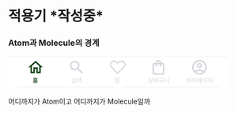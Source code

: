 # 적용기 \*작성중\*

### Atom과 Molecule의 경계

![](<../.gitbook/assets/image (1).png>)

어디까지가 Atom이고 어디까지가 Molecule일까



